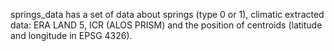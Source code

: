 springs_data has a set of data about springs (type 0 or 1), climatic extracted data: ERA LAND 5, ICR (ALOS PRISM) and the position of centroids (latitude and longitude in EPSG 4326).
